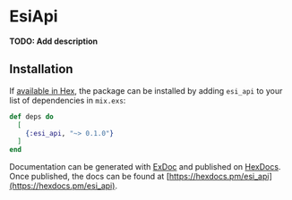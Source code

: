 # EsiApi

**TODO: Add description**

## Installation

If [available in Hex](https://hex.pm/docs/publish), the package can be installed
by adding `esi_api` to your list of dependencies in `mix.exs`:

```elixir
def deps do
  [
    {:esi_api, "~> 0.1.0"}
  ]
end
```

Documentation can be generated with [ExDoc](https://github.com/elixir-lang/ex_doc)
and published on [HexDocs](https://hexdocs.pm). Once published, the docs can
be found at [https://hexdocs.pm/esi_api](https://hexdocs.pm/esi_api).

